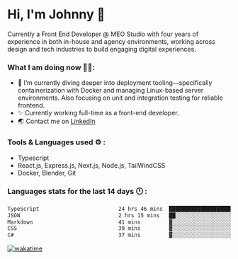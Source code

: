 # Hi, I'm Johnny 👋

Currently a Front End Developer @ MEO Studio with four years of experience in both in-house and agency environments, working across design and tech industries to build engaging digital experiences.

### What I am doing now 🧑‍💻:

- 🔭 I’m currently diving deeper into deployment tooling—specifically containerization with Docker and managing Linux-based server environments. Also focusing on unit and integration testing for reliable frontend.
- ✨ Currently working full-time as a front-end developer.
- 🌏 Contact me on [LinkedIn](https://www.linkedin.com/in/johchai/)

### Tools & Languages used ⚙️ :

- Typescript
- React.js, Express.js, Next.js, Node.js, TailWindCSS
- Docker, Blender, Git

### Languages stats for the last 14 days 🕛 :

<!--START_SECTION:waka-->

```txt
TypeScript                         24 hrs 46 mins  █████████████████████░░░░   83.64 %
JSON                               2 hrs 15 mins   ██░░░░░░░░░░░░░░░░░░░░░░░   07.62 %
Markdown                           41 mins         ▓░░░░░░░░░░░░░░░░░░░░░░░░   02.36 %
CSS                                39 mins         ▓░░░░░░░░░░░░░░░░░░░░░░░░   02.24 %
C#                                 37 mins         ▓░░░░░░░░░░░░░░░░░░░░░░░░   02.13 %
```

<!--END_SECTION:waka-->

[![wakatime](https://wakatime.com/badge/user/0cd14e89-b357-451d-b5c1-4a79286fb5a6.svg)](https://wakatime.com/@0cd14e89-b357-451d-b5c1-4a79286fb5a6)
